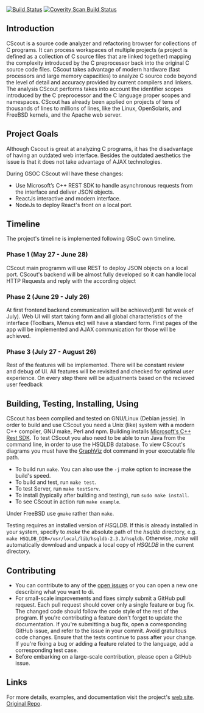 [![Build Status](https://travis-ci.org/dspinellis/cscout.svg?branch=master)](https://travis-ci.org/dspinellis/cscout)
[![Coverity Scan Build Status](https://scan.coverity.com/projects/8463/badge.svg)](https://scan.coverity.com/projects/dspinellis-cscout)

## Introduction
CScout is a source code analyzer and refactoring browser for collections
of C programs.  It can process workspaces of multiple projects (a project
is defined as a collection of C source files that are linked together)
mapping the complexity introduced by the C preprocessor back into
the original C source code files.  CScout takes advantage of modern
hardware (fast processors and large memory capacities) to analyze
C source code beyond the level of detail and accuracy provided
by  current compilers and linkers.  The analysis CScout performs takes
into account the identifier scopes introduced by the C preprocessor and
the C language proper scopes and namespaces.  CScout has already been
applied on projects of tens of thousands of lines to millions of lines,
like the Linux, OpenSolaris, and FreeBSD kernels, and the Apache web
server. 

## Project Goals
Although Cscout is great at analyzing C programs, it has the disadvantage of having an outdated web interface. Besides the outdated aesthetics the issue is that it does not take advantage of AJAX technologies.

During GSOC CScout will have these changes: 
* Use Microsoft’s C++ REST SDK to handle 
asynchronous requests from the interface and deliver JSON objects.
* ReactJs interactive and modern interface.
* NodeJs to deploy React's front on a local port.

## Timeline
The project's timeline is implemented following GSoC own timeline.

### Phase 1 (May 27 - June 28)
CScout main programm will use REST to deploy JSON objects on a local port. CScout's backend will be almost fully developed so it can handle local HTTP Requests and reply with the according object

### Phase 2 (June 29 - July 26)
At first frontend backend communication will be achieved(until 1st week of July). Web UI will start taking form and all global characteristics of the interface (Toolbars, Menus etc) will have a standard form. First pages of the app 
will be implemented and AJAX communication for those will be achieved.

### Phase 3 (July 27 - August 26)
Rest of the features will be implemented. There will be constant review  
and debug of UI. All features will be revisited and checked for optimal
user experience. On every step there will be adjustments based on the recieved
user feedback

## Building, Testing, Installing, Using
CScout has been compiled and tested on GNU/Linux (Debian jessie). In order to
build and use CScout you need a Unix (like) system
with a modern C++ compiler, GNU make, Perl and npm.
Building installs [Microsoft's C++ Rest SDK](https://github.com/microsoft/cpprestsdk). 
To test CScout you also need to be able to run Java from the command line,
in order to use the HSQLDB database.
To view CScout's diagrams you must have the
[GraphViz](http://www.graphviz.org) dot command in
your executable file path.

* To build run `make`. You can also use the `-j` make option to increase the build's speed.
* To build and test, run `make test`.
* To test Server, run `make testServ`.
* To install (typically after building and testing), run `sudo make install`.
* To see CScout in action run `make example`.

Under FreeBSD use `gmake` rather than `make`.

Testing requires an installed version of _HSQLDB_.
If this is already installed in your system, specify to _make_
the absolute path of the *hsqldb* directory, e.g.
`make HSQLDB_DIR=/usr/local/lib/hsqldb-2.3.3/hsqldb`.
Otherwise, _make_ will automatically download and unpack a local
copy of _HSQLDB_ in the current directory.

## Contributing
* You can contribute to any of the [open issues](https://github.com/dspinellis/cscout/issues) or you can open a new one describing what you want to di.
* For small-scale improvements and fixes simply submit a GitHub pull request.
Each pull request should cover only a single feature or bug fix.
The changed code should follow the code style of the rest of the program.
If you're contributing a feature don't forget to update the documentation.
If you're submitting a bug fix, open a corresponding GitHub issue,
and refer to the issue in your commit.
Avoid gratuitous code changes.
Ensure that the tests continue to pass after your change.
If you're fixing a bug or adding a feature related to the language, add a corresponding test case.
* Before embarking on a large-scale contribution, please open a GitHub issue.

## Links
For more details, examples, and documentation visit the project's
[web site](http://www.spinellis.gr/cscout).
[Original Repo](https://github.com/dspinellis/cscout).
